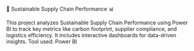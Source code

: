 🌱 Sustainable Supply Chain Performance 📊

This project analyzes Sustainable Supply Chain Performance using Power BI to track key metrics like carbon footprint, supplier compliance, and logistics efficiency.
It includes interactive dashboards for data-driven insights. 
Tool used: Power BI
